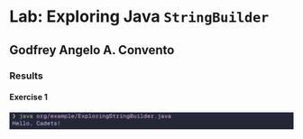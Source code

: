 # Lab: Exploring Java `StringBuilder`

## Godfrey Angelo A. Convento

### Results

#### Exercise 1

![alt text](image.png)

